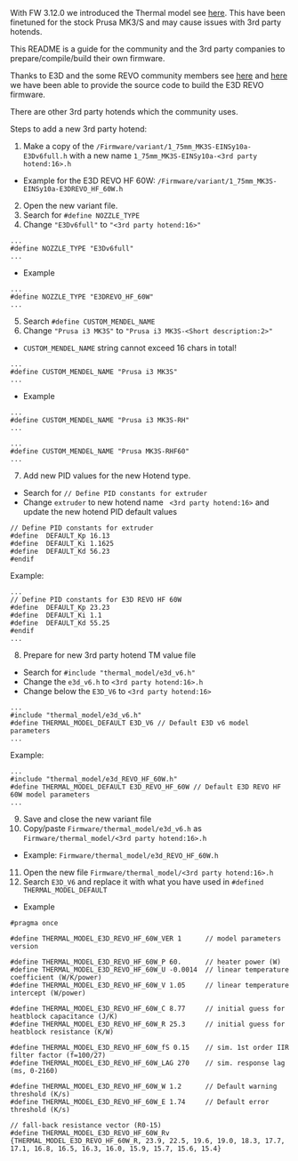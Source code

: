 With FW 3.12.0 we introduced the Thermal model see [here](https://blog.prusa3d.com/mk3s-3-12-beta-firmware-new-thermal-model-protection-and-blob-detection_71230).
This have been finetuned for the stock Prusa MK3/S and may cause issues with 3rd party hotends.

This README is a guide for the community and the 3rd party companies to prepare/compile/build their own firmware.

Thanks to E3D and the some REVO community members see [here](https://github.com/prusa3d/Prusa-Firmware/issues/4105) and [here](https://github.com/prusa3d/Prusa-Firmware/issues/3636) we have been able to provide the source code to build the E3D REVO firmware.

There are other 3rd party hotends which the community uses.

Steps to add a new 3rd party hotend:

1. Make a copy of the `/Firmware/variant/1_75mm_MK3S-EINSy10a-E3Dv6full.h` with a new name `1_75mm_MK3S-EINSy10a-<3rd party hotend:16>.h`
  - Example for the E3D REVO HF 60W: `/Firmware/variant/1_75mm_MK3S-EINSy10a-E3DREVO_HF_60W.h`
2. Open the new variant file.
3. Search for `#define NOZZLE_TYPE`
4. Change `"E3Dv6full"` to  `"<3rd party hotend:16>"`
  ```
  ...
  #define NOZZLE_TYPE "E3Dv6full"
  ...
  ```
  - Example
  ```
  ...
  #define NOZZLE_TYPE "E3DREVO_HF_60W"
  ...
  ```
5. Search `#define CUSTOM_MENDEL_NAME`
6. Change  `"Prusa i3 MK3S"` to `"Prusa i3 MK3S-<Short description:2>"`
  - `CUSTOM_MENDEL_NAME` string cannot exceed 16 chars in total!
  ```
  ...
  #define CUSTOM_MENDEL_NAME "Prusa i3 MK3S"
  ...
  ```
  - Example
  ```
  ...
#define CUSTOM_MENDEL_NAME "Prusa i3 MK3S-RH"
  ...
  ```
  ```
  ...
#define CUSTOM_MENDEL_NAME "Prusa MK3S-RHF60"
  ...
  ```
7. Add new PID values for the new Hotend type.
  - Search for `// Define PID constants for extruder`
  - Change `extruder` to new hotend name ` <3rd party hotend:16>` and update the new hotend PID default values
  ```
  // Define PID constants for extruder
  #define  DEFAULT_Kp 16.13
  #define  DEFAULT_Ki 1.1625
  #define  DEFAULT_Kd 56.23
  #endif
  ```
Example:
  ```
  ...
  // Define PID constants for E3D REVO HF 60W
  #define  DEFAULT_Kp 23.23
  #define  DEFAULT_Ki 1.1
  #define  DEFAULT_Kd 55.25
  #endif
  ...
  ```
8. Prepare for new 3rd party hotend TM value file
  - Search for `#include "thermal_model/e3d_v6.h"`
  - Change the `e3d_v6.h` to `<3rd party hotend:16>.h`
  - Change below the `E3D_V6` to `<3rd party hotend:16>`
  ```
  ...
  #include "thermal_model/e3d_v6.h"
  #define THERMAL_MODEL_DEFAULT E3D_V6 // Default E3D v6 model parameters
  ...
  ```
  Example:

  ```
  ...
  #include "thermal_model/e3d_REVO_HF_60W.h"
  #define THERMAL_MODEL_DEFAULT E3D_REVO_HF_60W // Default E3D REVO HF 60W model parameters
  ...
  ```
9. Save and close the new variant file
10. Copy/paste `Firmware/thermal_model/e3d_v6.h` as `Firmware/thermal_model/<3rd party hotend:16>.h`
  - Example: `Firmware/thermal_model/e3d_REVO_HF_60W.h`
11. Open the new file `Firmware/thermal_model/<3rd party hotend:16>.h`
12. Search `E3D_V6` and replace it with what you have used in `#defined THERMAL_MODEL_DEFAULT`
  - Example
  ```
  #pragma once

  #define THERMAL_MODEL_E3D_REVO_HF_60W_VER 1      // model parameters version

  #define THERMAL_MODEL_E3D_REVO_HF_60W_P 60.      // heater power (W)
  #define THERMAL_MODEL_E3D_REVO_HF_60W_U -0.0014  // linear temperature coefficient (W/K/power)
  #define THERMAL_MODEL_E3D_REVO_HF_60W_V 1.05     // linear temperature intercept (W/power)

  #define THERMAL_MODEL_E3D_REVO_HF_60W_C 8.77     // initial guess for heatblock capacitance (J/K)
  #define THERMAL_MODEL_E3D_REVO_HF_60W_R 25.3     // initial guess for heatblock resistance (K/W)

  #define THERMAL_MODEL_E3D_REVO_HF_60W_fS 0.15    // sim. 1st order IIR filter factor (f=100/27)
  #define THERMAL_MODEL_E3D_REVO_HF_60W_LAG 270    // sim. response lag (ms, 0-2160)

  #define THERMAL_MODEL_E3D_REVO_HF_60W_W 1.2      // Default warning threshold (K/s)
  #define THERMAL_MODEL_E3D_REVO_HF_60W_E 1.74     // Default error threshold (K/s)

  // fall-back resistance vector (R0-15)
  #define THERMAL_MODEL_E3D_REVO_HF_60W_Rv {THERMAL_MODEL_E3D_REVO_HF_60W_R, 23.9, 22.5, 19.6, 19.0, 18.3, 17.7, 17.1, 16.8, 16.5, 16.3, 16.0, 15.9, 15.7, 15.6, 15.4}

```
